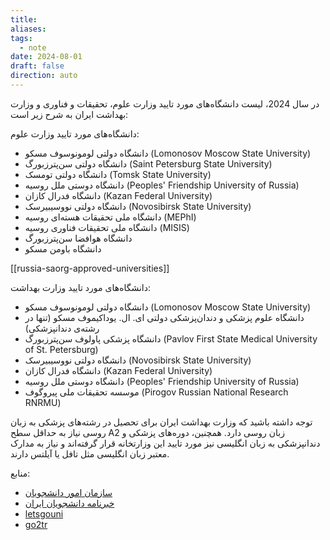 ```yaml
---
title: 
aliases: 
tags:
  - note
date: 2024-08-01
draft: false
direction: auto
---
```



در سال 2024، لیست دانشگاه‌های مورد تایید وزارت علوم، تحقیقات و فناوری و وزارت بهداشت ایران به شرح زیر است:

دانشگاه‌های مورد تایید وزارت علوم:
- دانشگاه دولتی لومونوسوف مسکو (Lomonosov Moscow State University)
- دانشگاه دولتی سن‌پترزبورگ (Saint Petersburg State University)
- دانشگاه دولتی تومسک (Tomsk State University)
- دانشگاه دوستی ملل روسیه (Peoples' Friendship University of Russia)
- دانشگاه فدرال کازان (Kazan Federal University)
- دانشگاه دولتی نووسیبیرسک (Novosibirsk State University)
- دانشگاه ملی تحقیقات هسته‌ای روسیه (MEPhI)
- دانشگاه ملی تحقیقات فناوری روسیه (MISIS)
- دانشگاه هوافضا سن‌پترزبورگ
- دانشگاه باومن مسکو

[[russia-saorg-approved-universities]]

دانشگاه‌های مورد تایید وزارت بهداشت:
- دانشگاه دولتی لومونوسوف مسکو (Lomonosov Moscow State University)
- دانشگاه علوم پزشکی و دندان‌پزشکی دولتی ای. ال. یوداکیموف مسکو (تنها در رشته‌ی دندانپزشکی)
- دانشگاه پزشکی پاولوف سن‌پترزبورگ (Pavlov First State Medical University of St. Petersburg)
- دانشگاه دولتی نووسیبیرسک (Novosibirsk State University)
- دانشگاه فدرال کازان (Kazan Federal University)
- دانشگاه دوستی ملل روسیه (Peoples' Friendship University of Russia)
- موسسه تحقیقات ملی پیروگوف (Pirogov Russian National Research RNRMU)

توجه داشته باشید که وزارت بهداشت ایران برای تحصیل در رشته‌های پزشکی به زبان روسی نیاز به حداقل سطح A2 زبان روسی دارد. همچنین، دوره‌های پزشکی و دندانپزشکی به زبان انگلیسی نیز مورد تایید این وزارتخانه قرار گرفته‌اند و نیاز به مدارک معتبر زبان انگلیسی مثل تافل یا آیلتس دارند.

منابع:
- [سازمان امور دانشجویان](https://www.saorg.ir)
- [خبرنامه دانشجویان ایران](https://iusnews.ir)
- [letsgouni](https://letsgouni.com)
- [go2tr](https://go2tr.co)